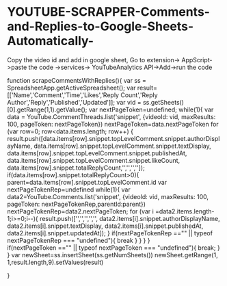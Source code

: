 # YOUTUBE-SCRAPPER-Comments-and-Replies-to-Google-Sheets-Automatically-
Copy the video id and add in google sheet, Go to extension-> AppScript->paste the code ->services-> YouTubeAnalytics API->Add->run the code





function scrapeCommentsWithReplies(){
  var ss = SpreadsheetApp.getActiveSpreadsheet();
  var result=[['Name','Comment','Time','Likes','Reply Count','Reply Author','Reply','Published','Updated']];
  var vid = ss.getSheets()[0].getRange(1,1).getValue();
  var nextPageToken=undefined;
  while(1){
      var data = YouTube.CommentThreads.list('snippet', {videoId: vid, maxResults: 100, pageToken: nextPageToken})
      nextPageToken=data.nextPageToken
      for (var row=0; row<data.items.length; row++) {
            result.push([data.items[row].snippet.topLevelComment.snippet.authorDisplayName,
                 data.items[row].snippet.topLevelComment.snippet.textDisplay,
                 data.items[row].snippet.topLevelComment.snippet.publishedAt,
                 data.items[row].snippet.topLevelComment.snippet.likeCount,
                 data.items[row].snippet.totalReplyCount,'','','','']);
        if(data.items[row].snippet.totalReplyCount>0){
          parent=data.items[row].snippet.topLevelComment.id
          var nextPageTokenRep=undefined
          while(1){
            var data2=YouTube.Comments.list('snippet', {videoId: vid, maxResults: 100, pageToken: nextPageTokenRep,parentId:parent})
            nextPageTokenRep=data2.nextPageToken;
            for (var i =data2.items.length-1;i>=0;i--){
              result.push(['','','','','',
                       data2.items[i].snippet.authorDisplayName,
                       data2.items[i].snippet.textDisplay,
                       data2.items[i].snippet.publishedAt,
                       data2.items[i].snippet.updatedAt]);
            }
            if(nextPageTokenRep =="" || typeof nextPageTokenRep === "undefined"){
              break
            }
          } 
        }
      }   
    if(nextPageToken =="" || typeof nextPageToken === "undefined"){
      break;
    }
}
var newSheet=ss.insertSheet(ss.getNumSheets())
newSheet.getRange(1, 1,result.length,9).setValues(result)

}
